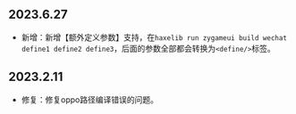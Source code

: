 ## 2023.6.27
- 新增：新增【额外定义参数】支持，在`haxelib run zygameui build wechat define1 define2 define3`，后面的参数全部都会转换为`<define/>`标签。

## 2023.2.11
- 修复：修复oppo路径编译错误的问题。